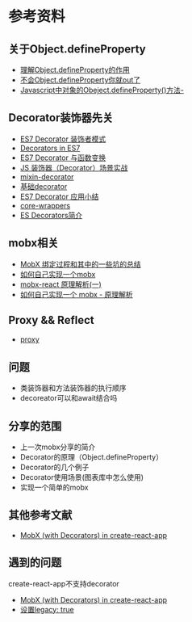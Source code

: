 
# 参考资料

## 关于Object.defineProperty
- [理解Object.defineProperty的作用](https://segmentfault.com/a/1190000007434923)
- [不会Object.defineProperty你就out了](http://imweb.io/topic/56d40adc0848801a4ba198ce)
- [Javascript中对象的Obeject.defineProperty()方法-](https://www.cnblogs.com/faith3/p/6139301.html)

##  Decorator装饰器先关
- [ES7 Decorator 装饰者模式](http://web.jobbole.com/84247/)
- [Decorators in ES7](http://www.liuhaihua.cn/archives/115548.html)
- [ES7 Decorator 与函数变换](https://www.h5jun.com/post/decorator-functional.html)
- [JS 装饰器（Decorator）场景实战](https://zhuanlan.zhihu.com/p/30487077)
- [mixin-decorator](https://github.com/crossman/mixin-decorator)
- [基础decorator](https://github.com/akira-cn/core-wrappers)
- [ES7 Decorator 应用小结](https://juejin.im/post/5b4720c56fb9a04fb016c307)
- [core-wrappers](https://github.com/akira-cn/core-wrappers)
- [ES Decorators简介](http://efe.baidu.com/blog/introduction-to-es-decorator/)

##  mobx相关
- [MobX 绑定过程和其中的一些坑的总结](https://blog.souche.com/mobxbang-ding-guo-cheng/)
- [如何自己实现一个mobx](https://blog.souche.com/ru-he-zi-ji-shi-xian-yi-ge-mobx/)
- [mobx-react 原理解析(一)](https://zhuanlan.zhihu.com/p/27448262)
- [如何自己实现一个 mobx - 原理解析](https://zhuanlan.zhihu.com/p/26559530)

## Proxy && Reflect
- [proxy](http://es6.ruanyifeng.com/#docs/proxy)

## 问题
- 类装饰器和方法装饰器的执行顺序
- decoreator可以和await结合吗

## 分享的范围
- 上一次mobx分享的简介
- Decorator的原理（Object.defineProperty）
- Decorator的几个例子
- Decorator使用场景(图表库中怎么使用)
- 实现一个简单的mobx

## 其他参考文献
- [MobX (with Decorators) in create-react-app](https://www.robinwieruch.de/create-react-app-mobx-decorators/)

## 遇到的问题

create-react-app不支持decorator
- [MobX (with Decorators) in create-react-app](https://www.robinwieruch.de/create-react-app-mobx-decorators/)
- [设置legacy: true](https://stackoverflow.com/questions/53230930/react-mobx-error-the-decorators-plugin-requires-a-decoratorsbeforeexport-op)